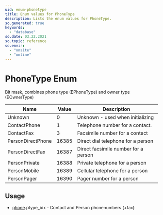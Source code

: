 ```yaml
---
uid: enum-phonetype
title: Enum values for PhoneType
description: Lists the enum values for PhoneType.
so.generated: true
keywords:
  - "database"
so.date: 03.22.2021
so.topic: reference
so.envir:
  - "onsite"
  - "online"
---
```


# PhoneType Enum

Bit mask, combines phone type (EPhoneType) and owner type (EOwnerType)

| Name | Value | Description |
|------|-------|-------------|
|Unknown|0|Unknown - used when initializing |
|ContactPhone|1|Telephone number for a contact.|
|ContactFax|3|Facsimile number for a contact|
|PersonDirectPhone|16385|Direct dial telephone for a person|
|PersonDirectFax|16387|Direct facsimile number for a person|
|PersonPrivate|16388|Private telephone for a person|
|PersonMobile|16389|Cellular telephone for a person|
|PersonPager|16390|Pager number for a person|

## Usage

* [phone](../phone.md).ptype_idx - Contact and Person phonenumbers (+fax)
